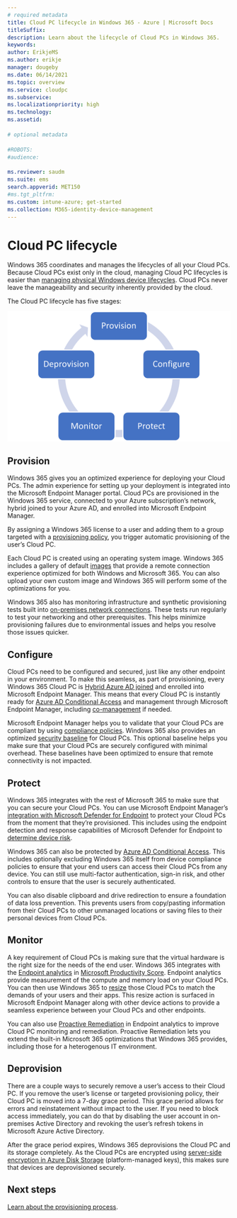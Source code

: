 ```yaml
---
# required metadata
title: Cloud PC lifecycle in Windows 365 - Azure | Microsoft Docs
titleSuffix:
description: Learn about the lifecycle of Cloud PCs in Windows 365.
keywords:
author: ErikjeMS  
ms.author: erikje
manager: dougeby
ms.date: 06/14/2021
ms.topic: overview
ms.service: cloudpc
ms.subservice:
ms.localizationpriority: high
ms.technology:
ms.assetid: 

# optional metadata

#ROBOTS:
#audience:

ms.reviewer: saudm
ms.suite: ems
search.appverid: MET150
#ms.tgt_pltfrm:
ms.custom: intune-azure; get-started
ms.collection: M365-identity-device-management
---
```


# Cloud PC lifecycle

Windows 365 coordinates and manages the lifecycles of all your Cloud PCs. Because Cloud PCs exist only in the cloud, managing Cloud PC lifecycles is easier than [managing physical Windows device lifecycles](/mem/intune/fundamentals/device-lifecycle.md). Cloud PCs never leave the manageability and security inherently provided by the cloud.

The Cloud PC lifecycle has five stages:

![Cloud PC lifecycle stages.](./media/lifecycle/lifecycle-stages.png)

## Provision

Windows 365 gives you an optimized experience for deploying your Cloud PCs. The admin experience for setting up your deployment is integrated into the Microsoft Endpoint Manager portal. Cloud PCs are provisioned in the Windows 365 service, connected to your Azure subscription’s network, hybrid joined to your Azure AD, and enrolled into Microsoft Endpoint Manager.

By assigning a Windows 365 license to a user and adding them to a group targeted with a [provisioning policy](provisioning.md), you trigger automatic provisioning of the user’s Cloud PC.

Each Cloud PC is created using an operating system image. Windows 365 includes a gallery of default [images](device-images.md) that provide a remote connection experience optimized for both Windows and Microsoft 365. You can also upload your own custom image and Windows 365 will perform some of the optimizations for you.

Windows 365 also has monitoring infrastructure and synthetic provisioning tests built into [on-premises network connections](on-premises-network-connections.md). These tests run regularly to test your networking and other prerequisites. This helps minimize provisioning failures due to environmental issues and helps you resolve those issues quicker.

## Configure

Cloud PCs need to be configured and secured, just like any other endpoint in your environment. To make this seamless, as part of provisioning, every Windows 365 Cloud PC is [Hybrid Azure AD joined](/azure/active-directory/devices/concept-azure-ad-join-hybrid) and enrolled into Microsoft Endpoint Manager. This means that every Cloud PC is instantly ready for [Azure AD Conditional Access](/azure/active-directory/conditional-access/overview) and management through Microsoft Endpoint Manager, including [co-management](/mem/configmgr/comanage/overview) if needed.

Microsoft Endpoint Manager helps you to validate that your Cloud PCs are compliant by using [compliance policies](/mem/intune/protect/device-compliance-get-started). Windows 365 also provides an optimized [security baseline](/mem/intune/protect/security-baselines) for Cloud PCs. This optional baseline helps you make sure that your Cloud PCs are securely configured with minimal overhead. These baselines have been optimized to ensure that remote connectivity is not impacted.

## Protect

Windows 365 integrates with the rest of Microsoft 365 to make sure that you can secure your Cloud PCs. You can use Microsoft Endpoint Manager’s [integration with Microsoft Defender for Endpoint](/mem/intune/protect/advanced-threat-protection) to protect your Cloud PCs from the moment that they’re provisioned. This includes using the endpoint detection and response capabilities of Microsoft Defender for Endpoint to [determine device risk](/mem/intune/protect/advanced-threat-protection-configure#create-and-assign-compliance-policy-to-set-device-risk-level).

Windows 365 can also be protected by [Azure AD Conditional Access](/azure/active-directory/conditional-access/overview). This includes optionally excluding Windows 365 itself from device compliance policies to ensure that your end users can access their Cloud PCs from any device. You can still use multi-factor authentication, sign-in risk, and other controls to ensure that the user is securely authenticated.

You can also disable clipboard and drive redirection to ensure a foundation of data loss prevention.  This prevents users from copy/pasting information from their Cloud PCs to other unmanaged locations or saving files to their personal devices from Cloud PCs.

## Monitor

A key requirement of Cloud PCs is making sure that the virtual hardware is the right size for the needs of the end user. Windows 365 integrates with the [Endpoint analytics](/mem/analytics/overview) in [Microsoft Productivity Score](/microsoft-365/admin/productivity/productivity-score). Endpoint analytics provide measurement of the compute and memory load on your Cloud PCs. You can then use Windows 365 to [resize](resize-cloud-pc.md) those Cloud PCs to match the demands of your users and their apps. This resize action is surfaced in Microsoft Endpoint Manager along with other device actions to provide a seamless experience between your Cloud PCs and other endpoints.

You can also use [Proactive Remediation](/mem/analytics/proactive-remediations) in Endpoint analytics to improve Cloud PC monitoring and remediation. Proactive Remediation lets you extend the built-in Microsoft 365 optimizations that Windows 365 provides, including those for  a heterogenous IT environment.

## Deprovision

There are a couple ways to securely remove a user’s access to their Cloud PC. If you remove the user’s license or targeted provisioning policy, their Cloud PC is moved into a 7-day grace period. This grace period allows for errors and reinstatement without impact to the user. If you need to block access immediately, you can do that by disabling the user account in on-premises Active Directory and revoking the user’s refresh tokens in Microsoft Azure Active Directory.

After the grace period expires, Windows 365 deprovisions the Cloud PC and its storage completely. As the Cloud PCs are encrypted using [server-side encryption in Azure Disk Storage](/azure/virtual-machines/disk-encryption) (platform-managed keys), this makes sure that devices are deprovisioned securely.

<!-- ########################## -->
## Next steps

[Learn about the provisioning process](provisioning.md).
